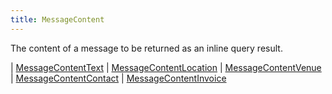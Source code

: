 ```yaml
---
title: MessageContent
---
```


The content of a message to be returned as an inline query result.

<div class="font-mono whitespace-pre"><span class="opacity-50">| </span><a href="/types/messagecontenttext"  >MessageContentText</a><span class="opacity-50">
| </span><a href="/types/messagecontentlocation"  >MessageContentLocation</a><span class="opacity-50">
| </span><a href="/types/messagecontentvenue"  >MessageContentVenue</a><span class="opacity-50">
| </span><a href="/types/messagecontentcontact"  >MessageContentContact</a><span class="opacity-50">
| </span><a href="/types/messagecontentinvoice"  >MessageContentInvoice</a></div>

